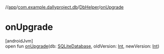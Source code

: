 //[app](../../../index.md)/[com.example.dallyproject.db](../index.md)/[DbHelper](index.md)/[onUpgrade](on-upgrade.md)

# onUpgrade

[androidJvm]\
open fun [onUpgrade](on-upgrade.md)(db: [SQLiteDatabase](https://developer.android.com/reference/kotlin/android/database/sqlite/SQLiteDatabase.html), oldVersion: [Int](https://kotlinlang.org/api/latest/jvm/stdlib/kotlin/-int/index.html), newVersion: [Int](https://kotlinlang.org/api/latest/jvm/stdlib/kotlin/-int/index.html))
